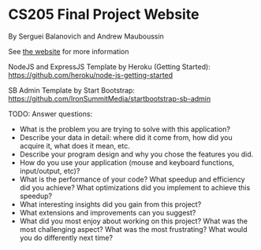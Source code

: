 # CS205 Final Project Website

By Serguei Balanovich and Andrew Mauboussin

See [the website](http://cs205gibbs.herokuapp.com/) for more information

NodeJS and ExpressJS Template by Heroku (Getting Started):
https://github.com/heroku/node-js-getting-started

SB Admin Template by Start Bootstrap:
https://github.com/IronSummitMedia/startbootstrap-sb-admin

TODO:
Answer questions:

* What is the problem you are trying to solve with this application?
* Describe your data in detail: where did it come from, how did you acquire it, what does it mean, etc.
* Describe your program design and why you chose the features you did.
* How do you use your application (mouse and keyboard functions, input/output, etc)?
* What is the performance of your code? What speedup and efficiency did you achieve? What optimizations did you implement to achieve this speedup?
* What interesting insights did you gain from this project?
* What extensions and improvements can you suggest?
* What did you most enjoy about working on this project? What was the most challenging aspect? What was the most frustrating? What would you do differently next time?

